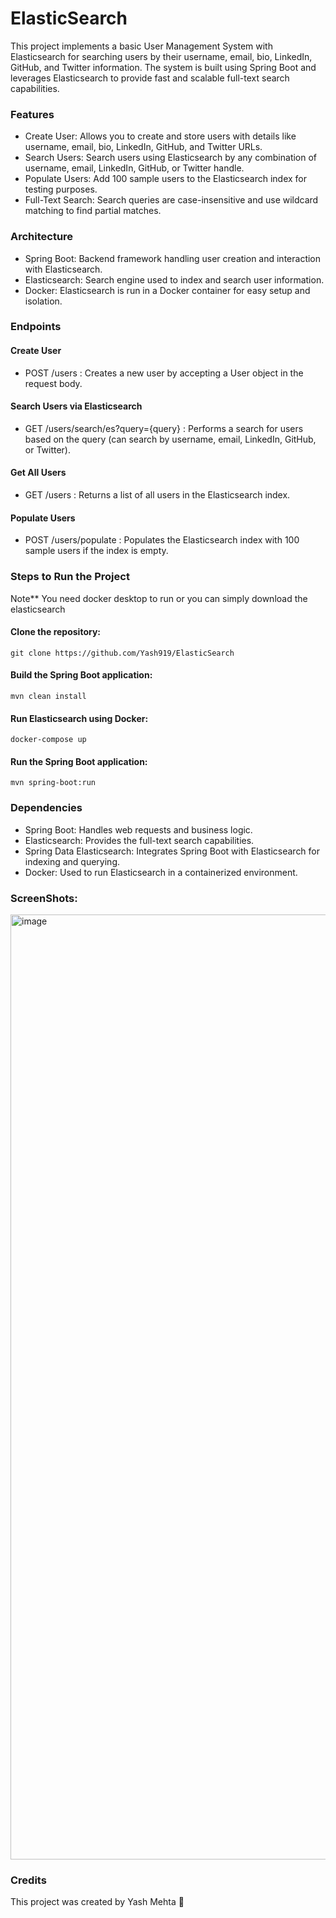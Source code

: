 # ElasticSearch
This project implements a basic User Management System with Elasticsearch for searching users by their username, email, bio, LinkedIn, GitHub, and Twitter information. The system is built using Spring Boot and leverages Elasticsearch to provide fast and scalable full-text search capabilities.

### Features
- Create User: Allows you to create and store users with details like username, email, bio, LinkedIn, GitHub, and Twitter URLs.
- Search Users: Search users using Elasticsearch by any combination of username, email, LinkedIn, GitHub, or Twitter handle.
- Populate Users: Add 100 sample users to the Elasticsearch index for testing purposes.
- Full-Text Search: Search queries are case-insensitive and use wildcard matching to find partial matches.

### Architecture
- Spring Boot: Backend framework handling user creation and interaction with Elasticsearch.
- Elasticsearch: Search engine used to index and search user information.
- Docker: Elasticsearch is run in a Docker container for easy setup and isolation.

### Endpoints
#### Create User
- POST /users : Creates a new user by accepting a User object in the request body.

#### Search Users via Elasticsearch
- GET /users/search/es?query={query} : Performs a search for users based on the query (can search by username, email, LinkedIn, GitHub, or Twitter).

#### Get All Users
- GET /users : Returns a list of all users in the Elasticsearch index.

#### Populate Users
- POST /users/populate : Populates the Elasticsearch index with 100 sample users if the index is empty.

### Steps to Run the Project
Note** You need docker desktop to run or you can simply download the elasticsearch
#### Clone the repository:
```git clone https://github.com/Yash919/ElasticSearch```

#### Build the Spring Boot application:
```mvn clean install```

#### Run Elasticsearch using Docker:
```docker-compose up```

#### Run the Spring Boot application:
```mvn spring-boot:run```

### Dependencies
- Spring Boot: Handles web requests and business logic.
- Elasticsearch: Provides the full-text search capabilities.
- Spring Data Elasticsearch: Integrates Spring Boot with Elasticsearch for indexing and querying.
- Docker: Used to run Elasticsearch in a containerized environment.

### ScreenShots: 
<img width="1512" alt="image" src="https://github.com/user-attachments/assets/ef19ab7f-e30c-4c9f-8510-1a84b72249cf">


### Credits
This project was created by Yash Mehta 🚀
